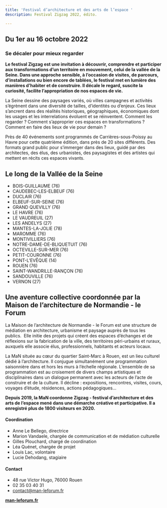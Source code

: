 ```yaml
---
title: 'Festival d’architecture et des arts de l’espace '
description: Festival Zigzag 2022, édito.

---
```

## Du 1er au 16 octobre 2022

### Se décaler pour mieux regarder

**Le festival Zigzag est une invitation à découvrir, comprendre et participer aux transformations d’un territoire en mouvement, celui de la vallée de la Seine. Dans une approche sensible, à l’occasion de visites, de parcours, d’installations ou bien encore de tablées, le festival met en lumière des manières d’habiter et de construire. Il décale le regard, suscite la curiosité, facilite l’appropriation de nos espaces de vie.**

La Seine dessine des paysages variés, où villes campagnes et activités s’égrènent dans une diversité de tailles, d’identités ou d’enjeux. Ces lieux s’ancrent dans des réalités historiques, géographiques, économiques dont les usages et les interrelations évoluent et se réinventent. Comment les regarder ? Comment s’approprier ces espaces en transformations ? Comment en faire des lieux de vie pour demain ?

Près de 40 événements sont programmés de Carrières-sous-Poissy au Havre pour cette quatrième édition, dans près de 20 sites différents. Des formats grand public  pour s’immerger dans des lieux, guidé par des architectes, des élus, des urbanistes, des paysagistes et des artistes qui mettent en récits ces espaces vivants.

## Le long de la Vallée de la Seine

* BOIS-GUILLAUME (76)
* CAUDEBEC-LES-ELBEUF (76)
* DUCLAIR (76)
* ELBEUF-SUR-SEINE (76)
* GRAND QUEVILLY (76)
* LE HAVRE (76)
* LE VAUDREUIL (27)
* LES ANDELYS (27)
* MANTES-LA-JOLIE (78)
* MAROMME (76)
* MONTIVILLIERS (76)
* NOTRE-DAME-DE-BLIQUETUIT (76)
* OCTEVILLE-SUR-MER (76)
* PETIT-COURONNE (76)
* PONT-L’EVÊQUE (14)
* ROUEN (76)
* SAINT-WANDRILLE-RANÇON (76)
* SANDOUVILLE (76)
* VERNON (27)

## Une aventure collective coordonnée par la Maison de l’architecture de Normandie - le Forum

La Maison de l’architecture de Normandie - le Forum est une structure de médiation en architecture, urbanisme et paysage auprès de tous les publics.  Elle initie des projets qui créent des espaces d’échanges et de réflexions sur la fabrication de la ville, des territoires péri-urbains et ruraux, auxquels elle associe élus, professionnels, habitants et acteurs locaux.

La MaN située au cœur du quartier Saint-Marc à Rouen, est un lieu culturel dédié à l’architecture. Il conjugue simultanément une programmation saisonnière dans et hors les murs à l’échelle régionale. L’ensemble de sa programmation est au croisement de divers champs artistiques et disciplinaires dans un dialogue permanent avec les acteurs de l’acte de construire et de la culture. Il décline : expositions, rencontres, visites, cours, voyages d’étude, résidences, actions pédagogiques...

**Depuis 2019, la MaN coordonne Zigzag - festival d’architecture et des arts de l’espace mené dans une démarche créative et participative. Il a enregistré plus de 1800 visiteurs en 2020.**

#### Coordination

* Anne Le Bellego, directrice
* Marion Vandaele, chargée de communication et de médiation culturelle
* Gilles Plouchard, chargé de coordination
* Léa Quénet, chargée de projet
* Louis Lac, volontaire
* Lucie Dehodang, stagiaire

#### Contact

* 48 rue Victor Hugo, 76000 Rouen
* 02 35 03 40 31
* [contact@man-leforum.fr](mailto:contact@man-leforum.fr)

[**man-leforum.fr**](http://man-leforum.fr/maison-de-l-architecture/ "Site web le Forum")